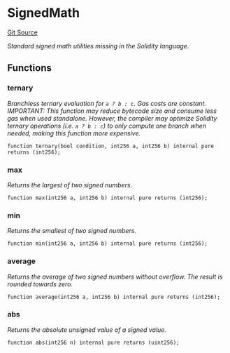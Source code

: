 # SignedMath
[Git Source](https://github.com//Team3dVidyaGames/Contracts/blob/587f423f64ab56a242c28dfa0c3602ff1cc24292/src/contracts/flattened/flattened_TCGInventory.sol)

*Standard signed math utilities missing in the Solidity language.*


## Functions
### ternary

*Branchless ternary evaluation for `a ? b : c`. Gas costs are constant.
IMPORTANT: This function may reduce bytecode size and consume less gas when used standalone.
However, the compiler may optimize Solidity ternary operations (i.e. `a ? b : c`) to only compute
one branch when needed, making this function more expensive.*


```solidity
function ternary(bool condition, int256 a, int256 b) internal pure returns (int256);
```

### max

*Returns the largest of two signed numbers.*


```solidity
function max(int256 a, int256 b) internal pure returns (int256);
```

### min

*Returns the smallest of two signed numbers.*


```solidity
function min(int256 a, int256 b) internal pure returns (int256);
```

### average

*Returns the average of two signed numbers without overflow.
The result is rounded towards zero.*


```solidity
function average(int256 a, int256 b) internal pure returns (int256);
```

### abs

*Returns the absolute unsigned value of a signed value.*


```solidity
function abs(int256 n) internal pure returns (uint256);
```

